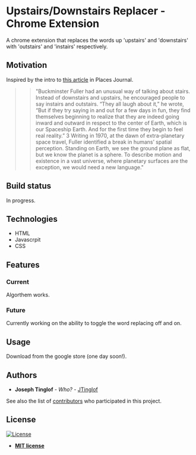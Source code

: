 # Upstairs/Downstairs Replacer - Chrome Extension 

A chrome extension that replaces the words up 'upstairs' and 'downstairs' with 'outstairs' and 'instairs' respectively. 

## Motivation

Inspired by the intro to [this article](https://placesjournal.org/article/the-shape-of-space/) in Places Journal. 

> > "Buckminster Fuller had an unusual way of talking about stairs. Instead of downstairs and upstairs, he encouraged people to say instairs and outstairs. “They all laugh about it,” he wrote, “But if they try saying in and out for a few days in fun, they find themselves beginning to realize that they are indeed going inward and outward in respect to the center of Earth, which is our Spaceship Earth. And for the first time they begin to feel real reality.” 3 Writing in 1970, at the dawn of extra-planetary space travel, Fuller identified a break in humans’ spatial perception. Standing on Earth, we see the ground plane as flat, but we know the planet is a sphere. To describe motion and existence in a vast universe, where planetary surfaces are the exception, we would need a new language."

## Build status

In progress. 

## Technologies 

* HTML
* Javascrpit 
* CSS

## Features

### Current

Algorthem works. 

### Future

Currently working on the ability to toggle the word replacing off and on.

## **Usage**

Download from the google store (one day soon!).

## Authors

* **Joseph Tinglof** - *Who?* - [JTinglof](https://github.com/JTinglof)

See also the list of [contributors](https://github.com/your/project/contributors) who participated in this project.

## License

[![License](http://img.shields.io/:license-mit-blue.svg?style=flat-square)](http://badges.mit-license.org)

- **[MIT license](http://opensource.org/licenses/mit-license.php)**

